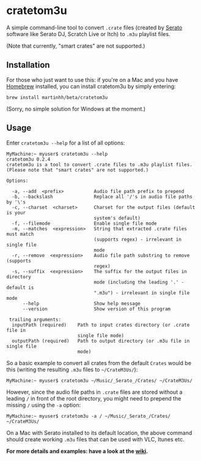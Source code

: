 # cratetom3u

A simple command-line tool to convert `.crate` files (created by
[Serato](https://serato.com/) software like Serato DJ, Scratch Live or
Itch) to `.m3u` playlist files.

(Note that currently, "smart crates" are not supported.)

## Installation

For those who just want to use this: if you're on a Mac and you have [Homebrew](https://brew.sh) installed, you can
install cratetom3u by simply entering:

`brew install martinhh/beta/cratetom3u`

(Sorry, no simple solution for Windows at the moment.)


## Usage

Enter `cratetom3u --help` for a list of all options:

```
MyMachine:~ myuser$ cratetom3u --help
cratetom3u 0.2.4
cratetom3u is a tool to convert .crate files to .m3u playlist files.
(Please note that "smart crates" are not supported.)

Options:

  -a, --add  <prefix>           Audio file path prefix to prepend
  -b, --backslash               Replace all '/'s in audio file paths by '\'s
  -c, --charset  <charset>      Charset for the output files (default is your
                                system's default)
  -f, --filemode                Enable single file mode
  -m, --matches  <expression>   String that extracted .crate files must match
                                (supports regex) - irrelevant in single file
                                mode
  -r, --remove  <expression>    Audio file path substring to remove (supports
                                regex)
  -s, --suffix  <expression>    The suffix for the output files in directory
                                mode (including the leading '.' - default is
                                ".m3u") - irrelevant in single file mode
      --help                    Show help message
      --version                 Show version of this program

 trailing arguments:
  inputPath (required)    Path to input crates directory (or .crate file in
                          single file mode)
  outputPath (required)   Path to output directory (or .m3u file in single file
                          mode)
```

So a basic example to convert all crates from the default `Crates` would
 be this (writing the resulting `.m3u` files to `~/CrateM3Us/`):

```
MyMachine:~ myuser$ cratetom3u ~/Music/_Serato_/Crates/ ~/CrateM3Us/
```

However, since the audio file paths in `.crate` files are stored without
a leading `/` in front of the root directory, you might need to prepend
the missing `/` using the `-a` option:

```
MyMachine:~ myuser$ cratetom3u -a / ~/Music/_Serato_/Crates/ ~/CrateM3Us/
```

On a Mac with Serato installed to its default location, the above
command should create working `.m3u` files that can be used with VLC,
Itunes etc.

**For more details and examples: have a look at the [wiki](https://github.com/MartinHH/CrateToM3U/wiki).**